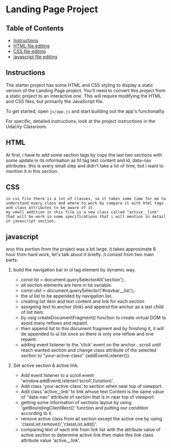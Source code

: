 # Landing Page Project

## Table of Contents

* [Instructions](#instructions)
* [HTML file editing](#HTML)
* [CSS file editing](#CSS)
* [javascript file editing](#javascript)


## Instructions

  The starter project has some HTML and CSS styling to display a static version of the Landing Page project. You'll need to convert this project from a static project to an interactive one. This will require modifying the HTML and CSS files, but primarily the JavaScript file.

  To get started, open `js/app.js` and start building out the app's functionality

  For specific, detailed instructions, look at the project instructions in the Udacity Classroom.

## HTML

  At first, i have to add some section tags by copy the last two sections with some update in its information as h1 tag text content and id, data-nav attributes.
  this is avery small step and didn't take a lot of time, but i want to mention it in this section.

## CSS

    in css file there is a lot of classes, so it takes some time for me to understand every class and where to work by compare it with html tags and class attributes to be aware of it.
    my small addition in this file is a new class called "active__link" that will be work in some specifications that i will mention in detail in javascript section.

## javascript

  woo this portion from the project was a bit large.
  it takes approximate 8 hour from hard work, let's talk about it briefly.
  it consist from two main parts:

  1. build the navigation bar in ul tag element by dynamic way.

      - const lst = document.querySelectorAll('section');.
      - all section elements are here in lst variable.
      - const ulst = document.querySelector('#navbar__list');.
      - the ul list to be appended by navigation list.
      - creating list item and text content and link for each section
      - assigning text to anchor (link) and append the anchor as a last child of list item.
      - by usig createDocumentFragment() function to create virtual DOM to avoid many reflows and repaint.
      - then append list to this document fragment and by finishing it, it will de appended to ul list once so there is only one reflow and one repaint.
      - adding event listener to the 'click' event on the anchor ; scroll until reach wanted section and change class attribute of the selected section to "your-active-class" {addEventListener()}.

  2. Set active section & active link.

      - Add event listener to a scroll event 'window.addEventListener('scroll',funstion)'.
      - Add class 'your-active-class' to section when near top of viewport.
      - Add class 'active__link' to link whose text Content is the same value of "data-nav" attribute of section that is in near top of viewport.
      - getting some information of sections layout by using 'getBoundingClientRect()' function and putting our condition according to it.
      - remove active class from all section except the active one by using 'classList.remove()','classList.add()'.
      - comparing text of each link from link list with the attribute value of active section to determine active link then make this link class attribute value 'active__link'.
